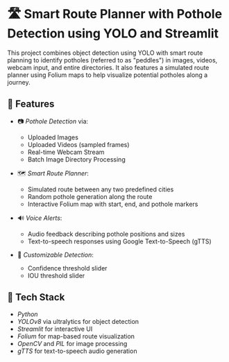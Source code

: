 # 🛣 Smart Route Planner with Pothole Detection using YOLO and Streamlit

This project combines object detection using YOLO with smart route planning to identify potholes (referred to as "peddles") in images, videos, webcam input, and entire directories. It also features a simulated route planner using Folium maps to help visualize potential potholes along a journey.

## 🚀 Features

- 📷 *Pothole Detection* via:
  - Uploaded Images
  - Uploaded Videos (sampled frames)
  - Real-time Webcam Stream
  - Batch Image Directory Processing

- 🗺 *Smart Route Planner*:
  - Simulated route between any two predefined cities
  - Random pothole generation along the route
  - Interactive Folium map with start, end, and pothole markers

- 🔊 *Voice Alerts*:
  - Audio feedback describing pothole positions and sizes
  - Text-to-speech responses using Google Text-to-Speech (gTTS)

- 🎯 *Customizable Detection*:
  - Confidence threshold slider
  - IOU threshold slider

## 🧠 Tech Stack

- *Python*
- *YOLOv8* via ultralytics for object detection
- *Streamlit* for interactive UI
- *Folium* for map-based route visualization
- *OpenCV* and *PIL* for image processing
- *gTTS* for text-to-speech audio generation

